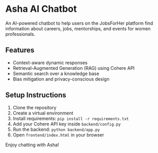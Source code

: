 # Asha AI Chatbot

An AI-powered chatbot to help users on the JobsForHer platform find information about careers, jobs, mentorships, and events for women professionals.

## Features
- Context-aware dynamic responses
- Retrieval-Augmented Generation (RAG) using Cohere API
- Semantic search over a knowledge base
- Bias mitigation and privacy-conscious design

## Setup Instructions

1. Clone the repository
2. Create a virtual environment
3. Install requirements: `pip install -r requirements.txt`
4. Add your Cohere API key inside `backend/config.py`
5. Run the backend: `python backend/app.py`
6. Open `frontend/index.html` in your browser

Enjoy chatting with Asha!
